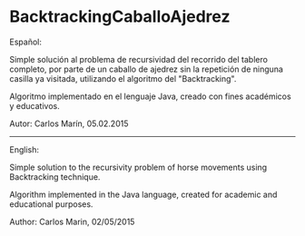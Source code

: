 # BacktrackingCaballoAjedrez
Español: 

Simple solución al problema de recursividad del recorrido del tablero completo,
por parte de un caballo de ajedrez sin la repetición de ninguna casilla ya visitada, 
utilizando el algoritmo del "Backtracking".

Algoritmo implementado en el lenguaje Java, creado con fines académicos y educativos. 

Autor: Carlos Marín, 05.02.2015

--------------------------------------------------------------------------------------

English: 

Simple solution to the recursivity problem of horse movements using Backtracking technique.

Algorithm implemented in the Java language, created for academic and educational purposes.

Author: Carlos Marin, 02/05/2015
